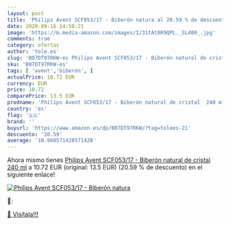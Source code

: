 ```yaml
---
layout: post
title: 'Philips Avent SCF053/17 - Biberón natura al 20.59 % de descuento'
date: 2020-09-16 14:50:21
image: 'https://m.media-amazon.com/images/I/31tAt8R9QPL._SL400_.jpg'
comments: true
category: ofertas
author: 'tole.es'
slug: 'B07DT97RKW-es Philips Avent SCF053/17 - Biberón natural de cristal 240 ml'
sku: 'B07DT97RKW-es'
tags: [ 'avent','biberón', ]
actualPrice: 10.72 EUR
currency: EUR
price: 10.72
comparePrice: 13.5 EUR
prodname: 'Philips Avent SCF053/17 - Biberón natural de cristal  240 ml'
country: 'es'
flag: '🇪🇸'
brand: ''
buyurl: 'https://www.amazon.es/dp/B07DT97RKW/?tag=tolees-21'
descuento: '20.59'
average: '10.968571428571428'
---
```


Ahora mismo tienes [Philips Avent SCF053/17 - Biberón natural de cristal  240 ml](https://www.amazon.es/dp/B07DT97RKW/?tag=tolees-21) a 10.72 EUR (original: 13.5 EUR) (20.59 %  de descuento) en el siguiente enlace!

[![Philips Avent SCF053/17 - Biberón natura](https://m.media-amazon.com/images/I/31tAt8R9QPL._SL400_.jpg)](https://www.amazon.es/dp/B07DT97RKW/?tag=tolees-21)

🔎:


[🛒 Visítala!!!](https://www.amazon.es/dp/B07DT97RKW/?tag=tolees-21)
